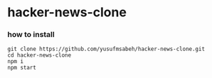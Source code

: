 # hacker-news-clone

### how to install

```
git clone https://github.com/yusufmsabeh/hacker-news-clone.git
cd hacker-news-clone
npm i
npm start

```
